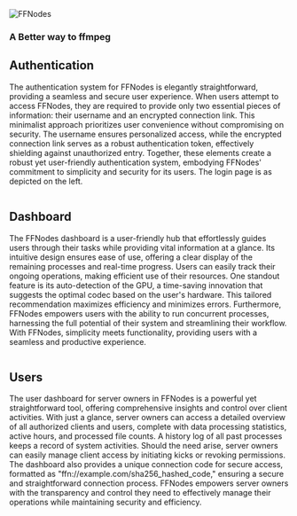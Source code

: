 <div id="landing" class="center horizontal vertical col">
    <img src="https://ffnodes.lfinteractive.net/assets/images/Logo.svg" alt="FFNodes">
    <h3>A Better way to ffmpeg</h3>
</div>

<article>
    <div class="col">
        <h1>Authentication</h1>
        <p>The authentication system for FFNodes is elegantly straightforward, providing a seamless and secure user experience. When users attempt to access FFNodes, they are required to provide only two essential pieces of information: their username and an encrypted connection link. This minimalist approach prioritizes user convenience without compromising on security. The username ensures personalized access, while the encrypted connection link serves as a robust authentication token, effectively shielding against unauthorized entry. Together, these elements create a robust yet user-friendly authentication system, embodying FFNodes' commitment to simplicity and security for its users. The login page is as depicted on the left.</p>
    </div>
    <img src="https://ffnodes.lfinteractive.net/assets/images/login.png" alt="">
</article>
<article>
    <div class="col">
        <h1>Dashboard</h1>
        <p>The FFNodes dashboard is a user-friendly hub that effortlessly guides users through their tasks while providing vital information at a glance. Its intuitive design ensures ease of use, offering a clear display of the remaining processes and real-time progress. Users can easily track their ongoing operations, making efficient use of their resources. One standout feature is its auto-detection of the GPU, a time-saving innovation that suggests the optimal codec based on the user's hardware. This tailored recommendation maximizes efficiency and minimizes errors. Furthermore, FFNodes empowers users with the ability to run concurrent processes, harnessing the full potential of their system and streamlining their workflow. With FFNodes, simplicity meets functionality, providing users with a seamless and productive experience.</p>
    </div>
    <img src="https://ffnodes.lfinteractive.net/assets/images/Dashboard.png" alt="">
</article>
<article>
    <div class="col">
        <h1>Users</h1>
        <p>The user dashboard for server owners in FFNodes is a powerful yet straightforward tool, offering comprehensive insights and control over client activities. With just a glance, server owners can access a detailed overview of all authorized clients and users, complete with data processing statistics, active hours, and processed file counts. A history log of all past processes keeps a record of system activities. Should the need arise, server owners can easily manage client access by initiating kicks or revoking permissions. The dashboard also provides a unique connection code for secure access, formatted as "ffn://example.com/sha256_hashed_code," ensuring a secure and straightforward connection process. FFNodes empowers server owners with the transparency and control they need to effectively manage their operations while maintaining security and efficiency.</p>
    </div>
    <img src="https://ffnodes.lfinteractive.net/assets/images/Users - Popup.png" alt="">
</article>
